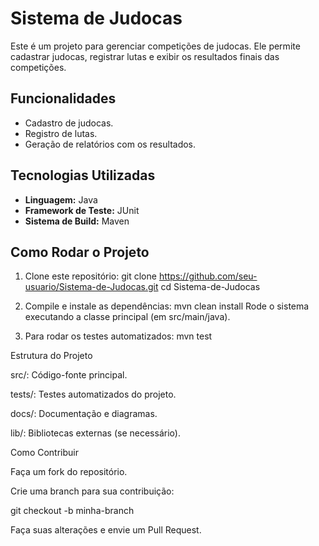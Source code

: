 # Sistema de Judocas

Este é um projeto para gerenciar competições de judocas. Ele permite cadastrar judocas, registrar lutas e exibir os resultados finais das competições.

## Funcionalidades
- Cadastro de judocas.
- Registro de lutas.
- Geração de relatórios com os resultados.

## Tecnologias Utilizadas
- **Linguagem:** Java
- **Framework de Teste:** JUnit
- **Sistema de Build:** Maven

## Como Rodar o Projeto
1. Clone este repositório:
   git clone https://github.com/seu-usuario/Sistema-de-Judocas.git
   cd Sistema-de-Judocas
   
2. Compile e instale as dependências:
mvn clean install
Rode o sistema executando a classe principal (em src/main/java).

3. Para rodar os testes automatizados:
mvn test

Estrutura do Projeto

src/: Código-fonte principal.

tests/: Testes automatizados do projeto.

docs/: Documentação e diagramas.

lib/: Bibliotecas externas (se necessário).

Como Contribuir

Faça um fork do repositório.

Crie uma branch para sua contribuição:

git checkout -b minha-branch

Faça suas alterações e envie um Pull Request.


